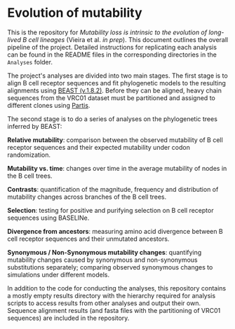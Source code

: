 # Evolution of mutability
This is the repository for *Mutability loss is intrinsic to the evolution of long-lived B cell lineages* (Vieira et al. *in prep*). This document outlines the overall pipeline of the project. Detailed instructions for replicating each analysis can be found in the README files in the corresponding directories in the ```Analyses``` folder.

The project's analyses are divided into two main stages. The first stage is to align B cell receptor sequences and fit phylogenetic models to the resulting alignments using [BEAST (v.1.8.2)](http://http://beast.bio.ed.ac.uk/). Before they can be aligned, heavy chain sequences from the VRC01 dataset must be partitioned and assigned to different clones using [Partis](http://https://github.com/psathyrella/partis).

The second stage is to do a series of analyses on the phylogenetic trees inferred by BEAST:

**Relative mutability**: comparison between the observed mutability of B cell receptor sequences and their expected mutability under codon randomization.

**Mutability vs. time**: changes over time in the average mutability of nodes in the B cell trees.

**Contrasts**: quantification of the magnitude, frequency and distribution of mutability changes across branches of the B cell trees.

**Selection**: testing for positive and purifying selection on B cell receptor sequences using BASELINe.

**Divergence from ancestors**: measuring amino acid divergence between B cell receptor sequences and their unmutated ancestors.

**Synonymous / Non-Synonymous mutability changes**: quantifying mutability changes caused by synonymous and non-synonymous substitutions separately; comparing observed synonymous changes to simulations under different models.

In addition to the code for conducting the analyses, this repository contains a mostly empty results directory with the hierarchy required for analysis scripts to access results from other analyses and output their own. Sequence alignment results (and fasta files with the partitioning of VRC01 sequences) are included in the repository.
